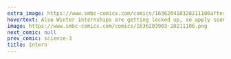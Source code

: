 ```yaml
---
extra_image: https://www.smbc-comics.com/comics/163620410320211106after.png
hovertext: Also Winter internships are getting locked up, so apply soon!
image: https://www.smbc-comics.com/comics/1636203903-20211106.png
next_comic: null
prev_comic: science-3
title: Intern
---
```


